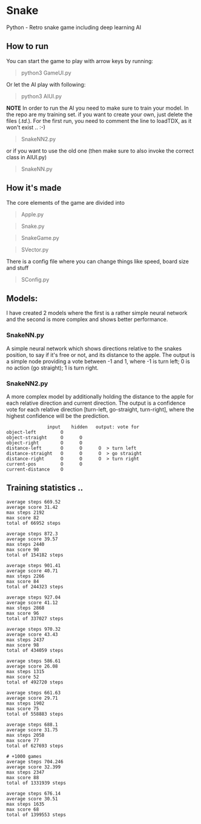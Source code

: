 # Snake
Python - Retro snake game including deep learning AI

## How to run
You can start the game to play with arrow keys by running:
> python3 GameUI.py

Or let the AI play with following:
> python3 AIUI.py

**NOTE**
In order to run the AI you need to make sure to train your model. In the repo are my training set. if you want to create your own, just delete the files (*.td.*). For the first run, you need to comment the line to loadTDX, as it won't exist .. :-)
> SnakeNN2.py

or if you want to use the old one (then make sure to also invoke the correct class in AIUI.py)
> SnakeNN.py


## How it's made
The core elements of the game are divided into
> Apple.py

> Snake.py

> SnakeGame.py

> SVector.py

There is a config file where you can change things like speed, board size and stuff
> SConfig.py

## Models:
I have created 2 models where the first is a rather simple neural network and the second is more complex and shows better performance.

### SnakeNN.py
A simple neural network which shows directions relative to the snakes position, to say if it's free or not, and its distance to the apple. The output is a simple node providing a vote between -1 and 1, where -1 is turn left; 0 is no action (go straight); 1 is turn right.


### SnakeNN2.py
A more complex model by additionally holding the distance to the apple for each relative direction and current direction. The output is a confidence vote for each relative direction [turn-left, go-straight, turn-right], where the highest confidence will be the prediction.

```
               input    hidden   output: vote for
object-left         O
object-straight     O      O
object-right        O      O
distance-left       O      O      O  > turn left  
distance-straight   O      O      O  > go straight
distance-right      O      O      O  > turn right
current-pos         O      O
current-distance    O
```

## Training statistics .. 
```
average steps 669.52
average score 31.42
max steps 2192
max score 82
total of 66952 steps

average steps 872.3
average score 39.57
max steps 2440
max score 90
total of 154182 steps

average steps 901.41
average score 40.71
max steps 2266
max score 84
total of 244323 steps

average steps 927.04
average score 41.12
max steps 2868
max score 96
total of 337027 steps

average steps 970.32
average score 43.43
max steps 2437
max score 98
total of 434059 steps

average steps 586.61
average score 26.08
max steps 1315
max score 52
total of 492720 steps

average steps 661.63
average score 29.71
max steps 1902
max score 75
total of 558883 steps

average steps 688.1
average score 31.75
max steps 2058
max score 77
total of 627693 steps

# +1000 games
average steps 704.246
average score 32.399
max steps 2347
max score 88
total of 1331939 steps

average steps 676.14
average score 30.51
max steps 1635
max score 68
total of 1399553 steps

